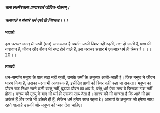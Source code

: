 ##### चला लक्ष्मीश्चलाः प्राणाश्चलं जीवित-यौवनम्।
##### चलाचले च संसारे धर्म एको हि निश्चलः।।। 

#### भावार्थ

इस चराचर जगत् में लक्ष्मी (धन) चलायमान है अर्थात लक्ष्मी स्थिर नहीं रहती, नष्ट हो जाती है, प्राण भी नाशवान हैं, जीवन और यौवन भी नष्ट होने वाले हैं, इस चराचर संसार में एकमात्र धर्म ही स्थिर है। ।।20।।

#### तात्पर्य

धन-सम्पत्ति मनुष्य के पास सदा नहीं रहती, उसके कर्मों के अनुसार आती-जाती है। जिस मनुष्य ने जीवन धारण किया है, उसका मरना भी आवश्यक है, इसीलिए प्राणों को स्थिर नहीं कहा जा सकता। मनुष्य का यौवन सदा स्थिर रहने वाली वस्तु नहीं, बुढ़ापा यौवन का क्षय है, परंतु धर्म ऐसा तत्त्व है जिसका नाश नहीं होता। मनुष्य की मृत्यु के बाद भी धर्म ही उसका साथ देता है। शास्त्र की भी मान्यता है कि आते भी हम अकेले हैं और जाते भी अकेले ही हैं, लेकिन धर्म हमेशा साथ रहता है। आचार्य के अनुसार जो हमेशा साथ रहने वाला है उसकी ओर मनुष्य को ध्यान देना चाहिए।